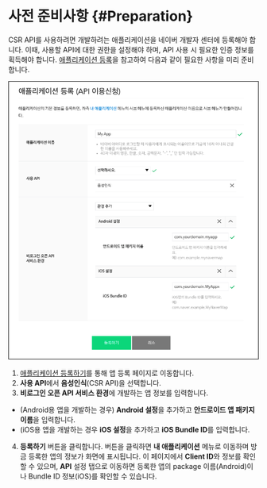 # 사전 준비사항 {#Preparation}

CSR API를 사용하려면 개발하려는 애플리케이션을 네이버 개발자 센터에 등록해야 합니다. 이때, 사용할 API에 대한 권한을 설정해야 하며, API 사용 시 필요한 인증 정보를 획득해야 합니다. [애플리케이션 등록](https://developers.naver.com/docs/common/openapiguide/#/appregister.md)을 참고하여 다음과 같이 필요한 사항을 미리 준비합니다.

![](/CSR/Resources/Images/CSR_Register_App.png)

1. [애플리케이션 등록하기](https://developers.naver.com/apps/#/wizard/register)를 통해 앱 등록 페이지로 이동합니다.
2. **사용 API**에서 **음성인식**(CSR API)을 선택합니다.
3. **비로그인 오픈 API 서비스 환경**에 개발하는 앱 정보를 입력합니다.
  * (Android용 앱을 개발하는 경우) **Android 설정**을 추가하고 **안드로이드 앱 패키지 이름**을 입력합니다.
  * (iOS용 앱을 개발하는 경우 **iOS 설정**을 추가하고 **iOS Bundle ID**를 입력합니다.
4. **등록하기** 버튼을 클릭합니다. 버튼을 클릭하면 **내 애플리케이션** 메뉴로 이동하며 방금 등록한 앱의 정보가 화면에 표시됩니다. 이 페이지에서 **Client ID**와 정보를 확인할 수 있으며, **API** 설정 탭으로 이동하면 등록한 앱의 package 이름(Android)이나 Bundle ID 정보(iOS)를 확인할 수 있습니다.

